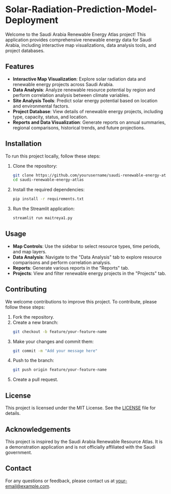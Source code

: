 # Solar-Radiation-Prediction-Model-Deployment


Welcome to the Saudi Arabia Renewable Energy Atlas project! This application provides comprehensive renewable energy data for Saudi Arabia, including interactive map visualizations, data analysis tools, and project databases.

## Features

- **Interactive Map Visualization**: Explore solar radiation data and renewable energy projects across Saudi Arabia.
- **Data Analysis**: Analyze renewable resource potential by region and perform correlation analysis between climate variables.
- **Site Analysis Tools**: Predict solar energy potential based on location and environmental factors.
- **Project Database**: View details of renewable energy projects, including type, capacity, status, and location.
- **Reports and Data Visualization**: Generate reports on annual summaries, regional comparisons, historical trends, and future projections.

## Installation

To run this project locally, follow these steps:

1. Clone the repository:
    ```bash
    git clone https://github.com/yourusername/saudi-renewable-energy-atlas.git
    cd saudi-renewable-energy-atlas
    ```

2. Install the required dependencies:
    ```bash
    pip install -r requirements.txt
    ```

3. Run the Streamlit application:
    ```bash
    streamlit run maitreya1.py
    ```

## Usage

- **Map Controls**: Use the sidebar to select resource types, time periods, and map layers.
- **Data Analysis**: Navigate to the "Data Analysis" tab to explore resource comparisons and perform correlation analysis.
- **Reports**: Generate various reports in the "Reports" tab.
- **Projects**: View and filter renewable energy projects in the "Projects" tab.

## Contributing

We welcome contributions to improve this project. To contribute, please follow these steps:

1. Fork the repository.
2. Create a new branch:
    ```bash
    git checkout -b feature/your-feature-name
    ```
3. Make your changes and commit them:
    ```bash
    git commit -m "Add your message here"
    ```
4. Push to the branch:
    ```bash
    git push origin feature/your-feature-name
    ```
5. Create a pull request.

## License

This project is licensed under the MIT License. See the [LICENSE](LICENSE) file for details.

## Acknowledgements

This project is inspired by the Saudi Arabia Renewable Resource Atlas. It is a demonstration application and is not officially affiliated with the Saudi government.

## Contact

For any questions or feedback, please contact us at [your-email@example.com](mailto:your-email@example.com).
